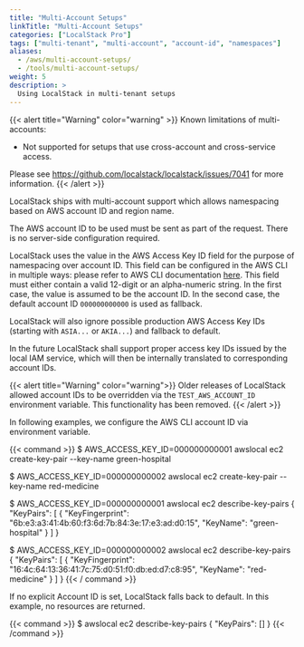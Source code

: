 ```yaml
---
title: "Multi-Account Setups"
linkTitle: "Multi-Account Setups"
categories: ["LocalStack Pro"]
tags: ["multi-tenant", "multi-account", "account-id", "namespaces"]
aliases:
  - /aws/multi-account-setups/
  - /tools/multi-account-setups/
weight: 5
description: >
  Using LocalStack in multi-tenant setups
---
```


{{< alert title="Warning" color="warning" >}}
Known limitations of multi-accounts:
- Not supported for setups that use cross-account and cross-service access.

Please see <https://github.com/localstack/localstack/issues/7041> for more information.
{{< /alert >}}

LocalStack ships with multi-account support which allows namespacing based on AWS account ID and region name.

The AWS account ID to be used must be sent as part of the request.
There is no server-side configuration required.

LocalStack uses the value in the AWS Access Key ID field for the purpose of namespacing over account ID.
This field can be configured in the AWS CLI in multiple ways: please refer to AWS CLI documentation [here](https://docs.aws.amazon.com/cli/latest/userguide/cli-configure-quickstart.html#cli-configure-quickstart-precedence).
This field must either contain a valid 12-digit or an alpha-numeric string.
In the first case, the value is assumed to be the account ID.
In the second case, the default account ID `000000000000` is used as fallback.

LocalStack will also ignore possible production AWS Access Key IDs (starting with `ASIA...` or `AKIA...`) and fallback to default.

In the future LocalStack shall support proper access key IDs issued by the local IAM service, which will then be internally translated to corresponding account IDs.

{{< alert title="Warning" color="warning">}}
Older releases of LocalStack allowed account IDs to be overridden via the `TEST_AWS_ACCOUNT_ID` environment variable.
This functionality has been removed.
{{< /alert >}}

In following examples, we configure the AWS CLI account ID via environment variable.

{{< command >}}
$ AWS_ACCESS_KEY_ID=000000000001 awslocal ec2 create-key-pair --key-name green-hospital

$ AWS_ACCESS_KEY_ID=000000000002 awslocal ec2 create-key-pair --key-name red-medicine

$ AWS_ACCESS_KEY_ID=000000000001 awslocal ec2 describe-key-pairs
{
    "KeyPairs": [
        {
            "KeyFingerprint": "6b:e3:a3:41:4b:60:f3:6d:7b:84:3e:17:e3:ad:d0:15",
            "KeyName": "green-hospital"
        }
    ]
}

$ AWS_ACCESS_KEY_ID=000000000002 awslocal ec2 describe-key-pairs
{
    "KeyPairs": [
        {
            "KeyFingerprint": "16:4c:64:13:36:41:7c:75:d0:51:f0:db:ed:d7:c8:95",
            "KeyName": "red-medicine"
        }
    ]
}
{{< / command >}}

If no explicit Account ID is set, LocalStack falls back to default. In this example, no resources are returned.

{{< command >}}
$ awslocal ec2 describe-key-pairs
{
    "KeyPairs": []
}
{{< /command >}}
